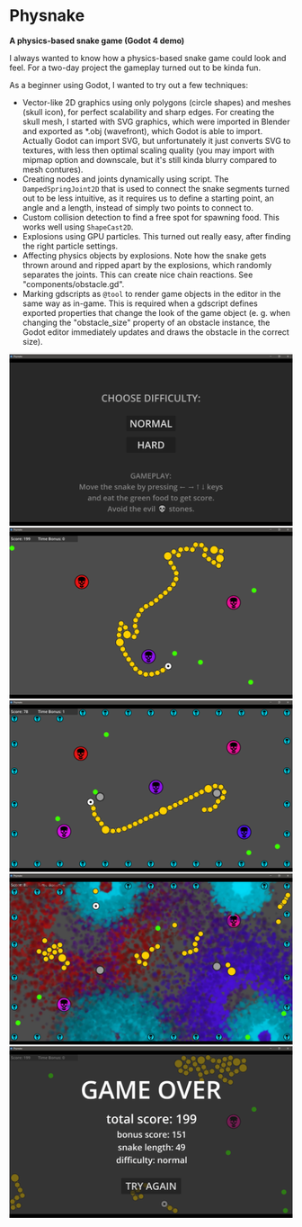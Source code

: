 # Physnake
**A physics-based snake game (Godot 4 demo)**

I always wanted to know how a physics-based snake game could look and feel. For a two-day project the gameplay turned out to be kinda fun.

As a beginner using Godot, I wanted to try out a few techniques:
- Vector-like 2D graphics using only polygons (circle shapes) and meshes (skull icon), for perfect scalability and sharp edges. For creating the skull mesh, I started with SVG graphics, which were imported in Blender and exported as *.obj (wavefront), which Godot is able to import. Actually Godot can import SVG, but unfortunately it just converts SVG to textures, with less then optimal scaling quality (you may import with mipmap option and downscale, but it's still kinda blurry compared to mesh contures).
- Creating nodes and joints dynamically using script. The `DampedSpringJoint2D` that is used to connect the snake segments turned out to be less intuitive, as it requires us to define a starting point, an angle and a length, instead of simply two points to connect to.
- Custom collision detection to find a free spot for spawning food. This works well using `ShapeCast2D`.
- Explosions using GPU particles. This turned out really easy, after finding the right particle settings.
- Affecting physics objects by explosions. Note how the snake gets thrown around and ripped apart by the explosions, which randomly separates the joints. This can create nice chain reactions. See "components/obstacle.gd".
- Marking gdscripts as `@tool` to render game objects in the editor in the same way as in-game. This is required when a gdscript defines exported properties that change the look of the game object (e. g. when changing the "obstacle_size" property of an obstacle instance, the Godot editor immediately updates and draws the obstacle in the correct size).

![start](screenshots/start.png "Start")
![gameplay](screenshots/gameplay.png "Gameplay")
![hardmode](screenshots/hardmode.png "Hard Mode")
![explosions](screenshots/exploooosiiiiiooons.jpg "Exploooosiiiiiooons")
![gameover](screenshots/gameover.png "Game Over")
